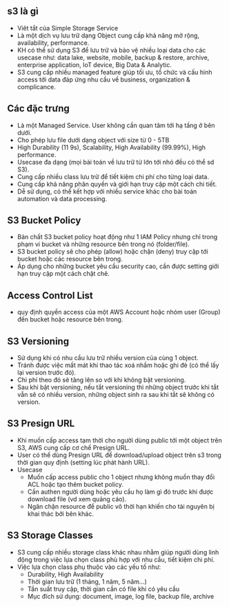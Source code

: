 ## s3 là gì
- Viêt tắt của Simple Storage Service
- Là một dịch vụ lưu trữ dạng Object cung cấp khả năng mở rộng,
availability, performance.
- KH có thể sử dụng S3 để lưu trữ và bảo vệ nhiều loại data cho các
usecase như: data lake, website, mobile, backup & restore,
archive, enterprise application, IoT device, Big Data & Analytic.
- S3 cung cấp nhiều managed feature giúp tối ưu, tổ chức và cấu
hình access tới data đáp ứng nhu cầu về business, organization &
complicance.
## Các đặc trưng
- Là một Managed Service. User không cần quan tâm tới hạ tầng ở bên dưới.
- Cho phép lưu file dưới dạng object với size từ 0 - 5TB
- High Durability (11 9s), Scalability, High Availability (99.99%), High performance.
- Usecase đa dạng (mọi bài toán về lưu trữ từ lớn tới nhỏ đều có thể sd S3).
- Cung cấp nhiều class lưu trữ để tiết kiệm chi phí cho từng loại data.
- Cung cấp khả năng phân quyền và giới hạn truy cập một cách chi tiết.
- Dễ sử dụng, có thể kết hợp với nhiều service khác cho bài toán automation và data processing.
## S3 Bucket Policy
- Bản chất S3 bucket policy hoạt động như 1 IAM Policy nhưng chỉ trong phạm vi
bucket và những resource bên trong nó (folder/file).
- S3 bucket policy sẽ cho phép (allow) hoặc chặn (deny) truy cập tới bucket hoặc
các resource bên trong.
- Áp dụng cho những bucket yêu cầu security cao, cần được setting giới hạn truy
cập một cách chặt chẽ.
## Access Control List
- quy định quyền access của một AWS Account hoặc nhóm user (Group) đến bucket hoặc resource bên trong.
## S3 Versioning
- Sử dụng khi có nhu cầu lưu trữ nhiều version của cùng 1 object.
- Tránh được việc mất mát khi thao tác xoá nhầm hoặc ghi đè (có thể lấy lại version
trước đó).
- Chi phí theo đó sẽ tăng lên so với khi không bật versioning.
- Sau khi bật versioning, nếu tắt versioning thì những object trước khi tắt vẫn sẽ có nhiều version, những object sinh ra sau khi tắt sẽ không có version.
## S3 Presign URL
- Khi muốn cấp access tạm thời cho người dùng public tới một object trên S3, AWS cung cấp cơ chế Presign URL.
- User có thể dùng Presign URL để download/upload object trên s3 trong thời gian quy định (setting lúc phát hành URL).
- Usecase
  - Muốn cấp access public cho 1 object nhưng không muốn thay đổi ACL hoặc tạo thêm bucket policy.
  - Cần authen người dùng hoặc yêu cầu họ làm gì đó trước khi được download file (vd xem quảng cáo).
  - Ngăn chặn resource để public vô thời hạn khiến cho tài nguyên bị khai thác bởi bên khác.
## S3 Storage Classes
- S3 cung cấp nhiều storage class khác nhau nhằm giúp người dùng linh động trong việc lựa chọn class phù hợp với nhu cầu, tiết kiệm chi phí.
- Việc lựa chọn class phụ thuộc vào các yếu tố như:
  - Durability, High Availability
  - Thời gian lưu trữ (1 tháng, 1 năm, 5 năm...)
  - Tần suất truy cập, thời gian cần có file khi có yêu cầu
  - Mục đích sử dụng: document, image, log file, backup file, archive